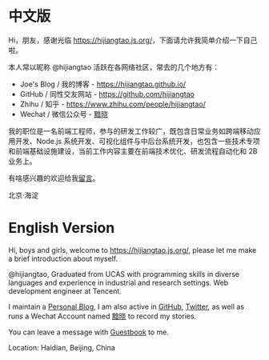 # 中文版

Hi，朋友，感谢光临 <https://hijiangtao.js.org/>，下面请允许我简单介绍一下自己啦。

本人常以昵称 @hijiangtao 活跃在各网络社区，常去的几个地方有：

* Joe's Blog / 我的博客 - <https://hijiangtao.github.io/>
* GitHub / 同性交友网站 - <https://github.com/hijiangtao>
* Zhihu / 知乎 - <https://www.zhihu.com/people/hijiangtao/>
* Wechat / 微信公众号 - [黯晓](https://hijiangtao.github.io/assets/pic/qrcode_for_gh_4e090cdcbcc5_258.jpg)

我的职位是一名前端工程师，参与的研发工作较广，既包含日常业务如跨端移动应用开发、Node.js 系统开发、可视化组件与中后台系统开发，也包含一些技术专项和前端基础设施建设，当前工作内容主要在前端技术优化、研发流程自动化和 2B 业务上。

有啥感兴趣的欢迎给我[留言](https://hijiangtao.github.io/guestbook)。

北京·海淀

# English Version

Hi, boys and girls, welcome to <https://hijiangtao.js.org/>, please let me make a brief introduction about myself.

@hijiangtao, Graduated from UCAS with programming skills in diverse languages and experience in industrial and research settings. Web development engineer at Tencent.

I maintain a [Personal Blog](https://hijiangtao.github.io/), I am also active in [GitHub](https://github.com/hijiangtao), [Twitter](https://twitter.com/hijiangtao), as well as runs a Wechat Account named [黯晓](https://hijiangtao.github.io/assets/pic/qrcode_for_gh_4e090cdcbcc5_258.jpg) to record my stories.

You can leave a message with [Guestbook](https://hijiangtao.github.io/guestbook) to me.

Location: Haidian, Beijing, China
